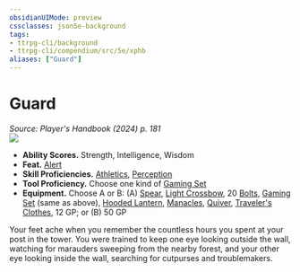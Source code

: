 ```yaml
---
obsidianUIMode: preview
cssclasses: json5e-background
tags:
- ttrpg-cli/background
- ttrpg-cli/compendium/src/5e/xphb
aliases: ["Guard"]
---
```

# Guard
*Source: Player's Handbook (2024) p. 181*  
![](2-Mechanics/CLI/backgrounds/img/guard.webp#right)

- **Ability Scores.** Strength, Intelligence, Wisdom  
- **Feat.** [Alert](2-Mechanics/CLI/feats/alert-xphb.md)  
- **Skill Proficiencies.** [Athletics](2-Mechanics/CLI/rules/skills.md#Athletics), [Perception](2-Mechanics/CLI/rules/skills.md#Perception)  
- **Tool Proficiency.** Choose one kind of [Gaming Set](2-Mechanics/CLI/items/gaming-set-xphb.md)  
- **Equipment.** Choose A or B: (A) [Spear](2-Mechanics/CLI/items/spear-xphb.md), [Light Crossbow](2-Mechanics/CLI/items/light-crossbow-xphb.md), 20 [Bolts](2-Mechanics/CLI/items/bolt-xphb.md), [Gaming Set](2-Mechanics/CLI/items/gaming-set-xphb.md) (same as above), [Hooded Lantern](2-Mechanics/CLI/items/hooded-lantern-xphb.md), [Manacles](2-Mechanics/CLI/items/manacles-xphb.md), [Quiver](2-Mechanics/CLI/items/quiver-xphb.md), [Traveler's Clothes](2-Mechanics/CLI/items/travelers-clothes-xphb.md), 12 GP; or (B) 50 GP  

Your feet ache when you remember the countless hours you spent at your post in the tower. You were trained to keep one eye looking outside the wall, watching for marauders sweeping from the nearby forest, and your other eye looking inside the wall, searching for cutpurses and troublemakers.
